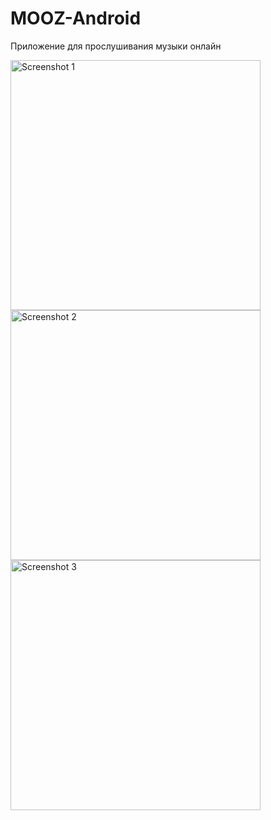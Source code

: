 # MOOZ-Android

Приложение для прослушивания музыки онлайн
      
<img src="Sidenevkirill.github.io/img/1.jpg" alt="Screenshot 1" height="400"> <img src="Sidenevkirill.github.io/img/2.jpg" alt="Screenshot 2" height="400"> <img src="3" alt="Screenshot 3" height="400">
